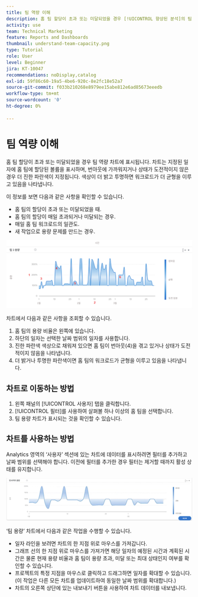 ```yaml
---
title: 팀 역량 이해
description: 홈 팀 할당이 초과 또는 미달되었을 경우 [!UICONTROL 향상된 분석]의 팀 역량 차트가 어떻게 표시되는지 알아봅니다.
activity: use
team: Technical Marketing
feature: Reports and Dashboards
thumbnail: understand-team-capacity.png
type: Tutorial
role: User
level: Beginner
jira: KT-10047
recommendations: noDisplay,catalog
exl-id: 59f86c60-19a5-4be6-920c-8e2fc18e52a7
source-git-commit: f033b210268e8979ee15abe812e6ad85673eeedb
workflow-type: tm+mt
source-wordcount: '0'
ht-degree: 0%

---
```


# 팀 역량 이해

홈 팀 할당이 초과 또는 미달되었을 경우 팀 역량 차트에 표시됩니다. 차트는 지정된 일자에 홈 팀에 할당된 볼륨을 표시하며, 번아웃에 가까워지거나 상태가 도전적이지 않은 경우 더 진한 파란색이 지정됩니다. 색상이 더 밝고 투명하면 워크로드가 더 균형을 이루고 있음을 나타냅니다.

이 정보를 보면 다음과 같은 사항을 확인할 수 있습니다.

* 홈 팀의 할당이 초과 또는 미달되었을 때.
* 홈 팀의 할당이 매일 초과되거나 미달되는 경우.
* 매일 홈 팀 워크로드의 일관도.
* 새 작업으로 용량 문제를 만드는 경우.

![An image showing a team capacity chart with numbers on areas described in the bullets below](assets/section-3-4.png)

차트에서 다음과 같은 사항을 조회할 수 있습니다.

1. 홈 팀의 용량 비율은 왼쪽에 있습니다.
1. 하단의 일자는 선택한 날짜 범위의 일자를 사용합니다.
1. 진한 파란색 색상으로 채워져 있으면 홈 팀이 번아웃(4)을 겪고 있거나 상태가 도전적이지 않음을 나타냅니다.
1. 더 밝거나 투명한 파란색이면 홈 팀의 워크로드가 균형을 이루고 있음을 나타냅니다.

## 차트로 이동하는 방법

1. 왼쪽 패널의 [!UICONTROL 사용자] 탭을 클릭합니다.
1. [!UICONTROL 필터]를 사용하여 살펴볼 하나 이상의 홈 팀을 선택합니다.
1. 팀 용량 차트가 표시되는 것을 확인할 수 있습니다.

## 차트를 사용하는 방법

Analytics 영역의 ‘사용자’ 섹션에 있는 차트에 데이터를 표시하려면 필터를 추가하고 날짜 범위를 선택해야 합니다. 이전에 필터를 추가한 경우 필터는 제거할 때까지 활성 상태를 유지합니다.

![An image showing a team capacity chart](assets/section-3-5.png)

‘팀 용량’ 차트에서 다음과 같은 작업을 수행할 수 있습니다.

* 일자 라인을 보려면 차트의 한 지점 위로 마우스를 가져갑니다.
* 그래프 선의 한 지점 위로 마우스를 가져가면 해당 일자의 예정된 시간과 계획된 시간은 물론 현재 용량 비율과 홈 팀이 용량 초과, 미달 또는 최대 상태인지 여부를 확인할 수 있습니다.
* 프로젝트의 특정 지점을 마우스로 클릭하고 드래그하면 일자를 확대할 수 있습니다. (이 작업은 다른 모든 차트를 업데이트하여 동일한 날짜 범위를 확대합니다.)
* 차트의 오른쪽 상단에 있는 내보내기 버튼을 사용하여 차트 데이터를 내보냅니다.
